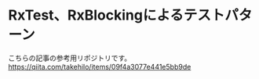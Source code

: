 # RxTest、RxBlockingによるテストパターン

こちらの記事の参考用リポジトリです。  
https://qiita.com/takehilo/items/09f4a3077e441e5bb9de
